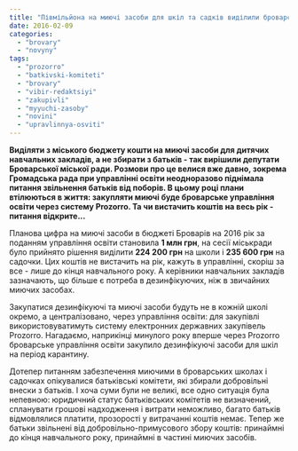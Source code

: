 ```yaml
---
title: "Півмільйона на миючі засоби для шкіл та садків виділили броварські депутати"
date: 2016-02-09
categories: 
  - "brovary"
  - "novyny"
tags: 
  - "prozorro"
  - "batkivski-komiteti"
  - "brovary"
  - "vibir-redaktsiyi"
  - "zakupivli"
  - "myyuchi-zasoby"
  - "novini"
  - "upravlinnya-osviti"
---
```


**Виділяти з міського бюджету кошти на миючі засоби для дитячих навчальних закладів, а не збирати з батьків - так вирішили депутати Броварської міської ради. Розмови про це велися вже давно, зокрема Громадська рада при управлінні освіти неодноразово піднімала питання звільнення батьків від поборів. В цьому році плани втілюються в життя: закупляти миючі буде броварське управління освіти через систему Prozorro. Та чи вистачить коштів на весь рік - питання відкрите...**

Планова цифра на миючі засоби в бюджеті Броварів на 2016 рік за поданням управління освіти становила **1 млн грн**, на сесії міськради було прийнято рішення виділити **224 200 грн** на школи і **235 600 грн** на садочки. Цих коштів не вистачить на рік, кажуть в управлінні, скоріш за все - лише до кінця навчального року. А керівники навчальних закладів зазначають, що більше є потреба в дезинфікуючих, ніж в звичайних миючих засобах.

Закупатися дезинфікуючі та миючі засоби будуть не в кожній школі окремо, а централізовано, через управління освіти: для закупівлі використовуватимуть систему електронних державних закупівель Prozorro. Нагадаємо, наприкінці минулого року вперше через Prozorro броварське управління освіти закупило дезинфікуючі засоби для шкіл на період карантину.

Дотепер питанням забезпечення миючими в броварських школах і садочках опікувалися батьківські комітети, які збирали добровільні внески з батьків. І хоча суми були не великі, все одно ситуація була непевною: юридичний статус батьківських комітетів не визначений, спланувати грошові надходження і витрати неможливо, багато батьків відмовлялися платити, прозорості у витрачанні коштів немає. Тепер же батьки звільнені від добровільно-примусового збору коштів: принаймні до кінця навчального року, принаймні в частині миючих засобів.
